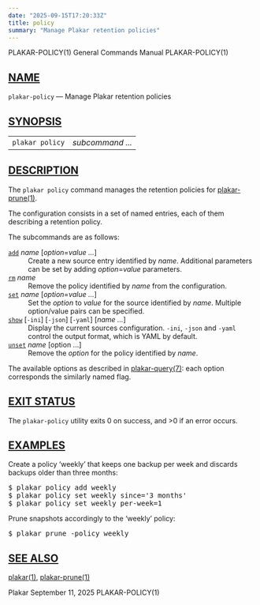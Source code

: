 ```yaml
---
date: "2025-09-15T17:20:33Z"
title: policy
summary: "Manage Plakar retention policies"
---
```

<div class="head" role="doc-pageheader" aria-label="Manual header
  line"><span class="head-ltitle">PLAKAR-POLICY(1)</span>
  <span class="head-vol">General Commands Manual</span>
  <span class="head-rtitle">PLAKAR-POLICY(1)</span></div>
<main class="manual-text">
<section class="Sh">
<h2 class="Sh" id="NAME"><a class="permalink" href="#NAME">NAME</a></h2>
<p class="Pp"><code class="Nm">plakar-policy</code> &#x2014;
    <span class="Nd" role="doc-subtitle">Manage Plakar retention
  policies</span></p>
</section>
<section class="Sh">
<h2 class="Sh" id="SYNOPSIS"><a class="permalink" href="#SYNOPSIS">SYNOPSIS</a></h2>
<table class="Nm">
  <tr>
    <td><code class="Nm">plakar policy</code></td>
    <td><var class="Ar">subcommand ...</var></td>
  </tr>
</table>
</section>
<section class="Sh">
<h2 class="Sh" id="DESCRIPTION"><a class="permalink" href="#DESCRIPTION">DESCRIPTION</a></h2>
<p class="Pp">The <code class="Nm">plakar policy</code> command manages the
    retention policies for
    <a class="Xr" href="../plakar-prune/" aria-label="plakar-prune, section
    1">plakar-prune(1)</a>.</p>
<p class="Pp">The configuration consists in a set of named entries, each of them
    describing a retention policy.</p>
<p class="Pp">The subcommands are as follows:</p>
<dl class="Bl-tag">
  <dt id="add"><a class="permalink" href="#add"><code class="Cm">add</code></a>
    <var class="Ar">name</var>
    [<var class="Ar">option</var><span class="No">=</span><var class="Ar">value
    ...</var>]</dt>
  <dd>Create a new source entry identified by <var class="Ar">name</var>.
      Additional parameters can be set by adding
      <var class="Ar">option</var><span class="No">=</span><var class="Ar">value</var>
      parameters.</dd>
  <dt id="rm"><a class="permalink" href="#rm"><code class="Cm">rm</code></a>
    <var class="Ar">name</var></dt>
  <dd>Remove the policy identified by <var class="Ar">name</var> from the
      configuration.</dd>
  <dt id="set"><a class="permalink" href="#set"><code class="Cm">set</code></a>
    <var class="Ar">name</var>
    [<var class="Ar">option</var><span class="No">=</span><var class="Ar">value
    ...</var>]</dt>
  <dd>Set the <var class="Ar">option</var> to <var class="Ar">value</var> for
      the source identified by <var class="Ar">name</var>. Multiple option/value
      pairs can be specified.</dd>
  <dt id="show"><a class="permalink" href="#show"><code class="Cm">show</code></a>
    [<code class="Fl">-ini</code>] [<code class="Fl">-json</code>]
    [<code class="Fl">-yaml</code>] [<var class="Ar">name ...</var>]</dt>
  <dd>Display the current sources configuration. <code class="Fl">-ini</code>,
      <code class="Fl">-json</code> and <code class="Fl">-yaml</code> control
      the output format, which is YAML by default.</dd>
  <dt id="unset"><a class="permalink" href="#unset"><code class="Cm">unset</code></a>
    <var class="Ar">name</var> [option ...]</dt>
  <dd>Remove the <var class="Ar">option</var> for the policy identified by
      <var class="Ar">name</var>.</dd>
</dl>
<p class="Pp">The available options as described in
    <a class="Xr" href="../plakar-query/" aria-label="plakar-query, section
    7">plakar-query(7)</a>: each option corresponds the similarly named
  flag.</p>
</section>
<section class="Sh">
<h2 class="Sh" id="EXIT_STATUS"><a class="permalink" href="#EXIT_STATUS">EXIT
  STATUS</a></h2>
<p class="Pp">The <code class="Nm">plakar-policy</code> utility exits&#x00A0;0
    on success, and&#x00A0;&gt;0 if an error occurs.</p>
</section>
<section class="Sh">
<h2 class="Sh" id="EXAMPLES"><a class="permalink" href="#EXAMPLES">EXAMPLES</a></h2>
<p class="Pp">Create a policy &#x2018;weekly&#x2019; that keeps one backup per
    week and discards backups older than three months:</p>
<div class="Bd Pp Li">
<pre>$ plakar policy add weekly
$ plakar policy set weekly since='3 months'
$ plakar policy set weekly per-week=1</pre>
</div>
<p class="Pp">Prune snapshots accordingly to the &#x2018;weekly&#x2019;
  policy:</p>
<div class="Bd Pp Li">
<pre>$ plakar prune -policy weekly</pre>
</div>
</section>
<section class="Sh">
<h2 class="Sh" id="SEE_ALSO"><a class="permalink" href="#SEE_ALSO">SEE
  ALSO</a></h2>
<p class="Pp"><a class="Xr" href="../plakar/" aria-label="plakar, section
    1">plakar(1)</a>,
    <a class="Xr" href="../plakar-prune/" aria-label="plakar-prune, section
    1">plakar-prune(1)</a></p>
</section>
</main>
<div class="foot" role="doc-pagefooter" aria-label="Manual footer
  line"><span class="foot-left">Plakar</span> <span class="foot-date">September
  11, 2025</span> <span class="foot-right">PLAKAR-POLICY(1)</span></div>
